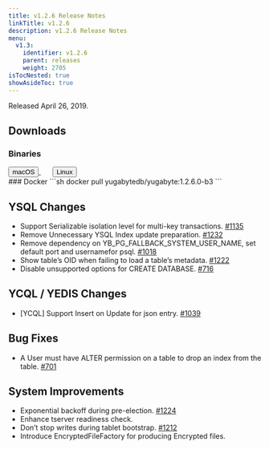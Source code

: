 ```yaml
---
title: v1.2.6 Release Notes
linkTitle: v1.2.6
description: v1.2.6 Release Notes
menu:
  v1.3:
    identifier: v1.2.6
    parent: releases
    weight: 2705
isTocNested: true
showAsideToc: true
---
```


Released April 26, 2019.

## Downloads
### Binaries
<a class="download-binary-link" href="https://downloads.yugabyte.com/yugabyte-ce-1.2.6.0-darwin.tar.gz">
  <button>
    <i class="fab fa-apple"></i><span class="download-text">macOS</span>
  </button>
</a>
&nbsp; &nbsp; &nbsp; 
<a class="download-binary-link" href="https://downloads.yugabyte.com/yugabyte-ce-1.2.6.0-linux.tar.gz">
  <button>
    <i class="fab fa-linux"></i><span class="download-text">Linux</span>
  </button>
</a>
<br />
### Docker
```sh
docker pull yugabytedb/yugabyte:1.2.6.0-b3
```

## YSQL Changes
* Support Serializable isolation level for multi-key transactions. [#1135](https://github.com/YugaByte/yugabyte-db/issues/1135)
* Remove Unnecessary YSQL Index update preparation. [#1232](https://github.com/YugaByte/yugabyte-db/issues/1232)
* Remove dependency on YB_PG_FALLBACK_SYSTEM_USER_NAME, set default port and usernamefor psql. [#1018](https://github.com/YugaByte/yugabyte-db/issues/1018)
* Show table’s OID when failing to load a table’s metadata. [#1222](https://github.com/YugaByte/yugabyte-db/issues/1222)
* Disable unsupported options for CREATE DATABASE. [#716](https://github.com/YugaByte/yugabyte-db/issues/716)

## YCQL / YEDIS Changes
* [YCQL] Support Insert on Update for json entry. [#1039](https://github.com/YugaByte/yugabyte-db/issues/1039)

## Bug Fixes
* A User must have ALTER permission on a table to drop an index from the table. [#701](https://github.com/YugaByte/yugabyte-db/issues/701)

## System Improvements
* Exponential backoff during pre-election. [#1224](https://github.com/YugaByte/yugabyte-db/issues/1224)
* Enhance tserver readiness check.
* Don’t stop writes during tablet bootstrap. [#1212](https://github.com/YugaByte/yugabyte-db/issues/1212)
* Introduce EncryptedFileFactory for producing Encrypted files.

